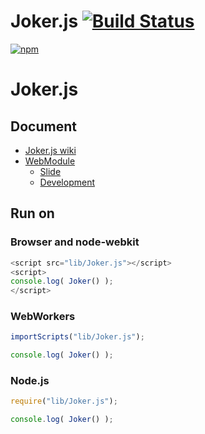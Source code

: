 # Joker.js [![Build Status](https://travis-ci.org/uupaa/Joker.js.png)](http://travis-ci.org/uupaa/Joker.js)

[![npm](https://nodei.co/npm/uupaa.joker.js.png?downloads=true&stars=true)](https://nodei.co/npm/uupaa.joker.js/)

# Joker.js

## Document

- [Joker.js wiki](https://github.com/uupaa/Joker.js/wiki/Joker)
- [WebModule](https://github.com/uupaa/WebModule)
    - [Slide](http://uupaa.github.io/Slide/slide/WebModule/index.html)
    - [Development](https://github.com/uupaa/WebModule/wiki/Development)

## Run on

### Browser and node-webkit

```js
<script src="lib/Joker.js"></script>
<script>
console.log( Joker() );
</script>
```

### WebWorkers

```js
importScripts("lib/Joker.js");

console.log( Joker() );
```

### Node.js

```js
require("lib/Joker.js");

console.log( Joker() );
```

